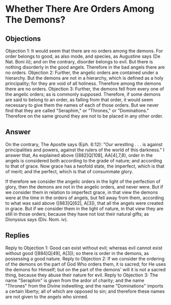 # Whether There Are Orders Among The Demons?
## Objections
Objection 1: It would seem that there are no orders among the demons. For order belongs to good, as also mode, and species, as Augustine says (De Nat. Boni iii); and on the contrary, disorder belongs to evil. But there is nothing disorderly in the good angels. Therefore in the bad angels there are no orders.
Objection 2: Further, the angelic orders are contained under a hierarchy. But the demons are not in a hierarchy, which is defined as a holy principality; for they are void of all holiness. Therefore among the demons there are no orders.
Objection 3: Further, the demons fell from every one of the angelic orders; as is commonly supposed. Therefore, if some demons are said to belong to an order, as falling from that order, it would seem necessary to give them the names of each of those orders. But we never find that they are called "Seraphim," or "Thrones," or "Dominations." Therefore on the same ground they are not to be placed in any other order.
## Answer
On the contrary, The Apostle says (Eph. 6:12): "Our wrestling . . . is against principalities and powers, against the rulers of the world of this darkness."
I answer that, As explained above ([882]Q[108], AA[4],7,8), order in the angels is considered both according to the grade of nature; and according to that of grace. Now grace has a twofold state, the imperfect, which is that of merit; and the perfect, which is that of consummate glory.

If therefore we consider the angelic orders in the light of the perfection of glory, then the demons are not in the angelic orders, and never were. But if we consider them in relation to imperfect grace, in that view the demons were at the time in the orders of angels, but fell away from them, according to what was said above ([883]Q[62], A[3]), that all the angels were created in grace. But if we consider them in the light of nature, in that view they are still in those orders; because they have not lost their natural gifts; as Dionysius says (Div. Nom. iv).
## Replies
Reply to Objection 1: Good can exist without evil; whereas evil cannot exist without good ([884]Q[49], A[3]); so there is order in the demons, as possessing a good nature.
Reply to Objection 2: If we consider the ordering of the demons on the part of God Who orders them, it is sacred; for He uses the demons for Himself; but on the part of the demons' will it is not a sacred thing, because they abuse their nature for evil.
Reply to Objection 3: The name "Seraphim" is given from the ardor of charity; and the name "Thrones" from the Divine indwelling; and the name "Dominations" imports a certain liberty; all of which are opposed to sin; and therefore these names are not given to the angels who sinned.
